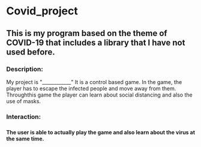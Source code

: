 # Covid_project
 <h2>This is my program based on the theme of COVID-19 that includes a library that I have not used before.</h2>


<h3>Description:</h3>

My project is "____________" It is a control based game. In the game, the player has to escape the infected people and move away from them. Throughthis game the player can learn about social distancing and also the use of masks. 


<h3>Interaction:<h3>

<h4>The user is able to actually play the game and also learn about the virus at the same time.</h4>

